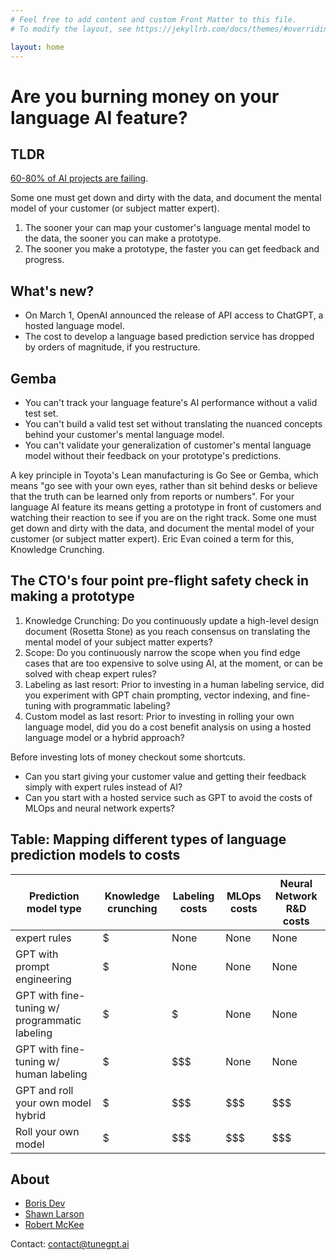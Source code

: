 ```yaml
---
# Feel free to add content and custom Front Matter to this file.
# To modify the layout, see https://jekyllrb.com/docs/themes/#overriding-theme-defaults

layout: home
---
```


<h1> Are you burning money on your language AI feature?</h1>

## TLDR

[60-80% of AI projects are failing](https://www.forbes.com/sites/cognitiveworld/2022/08/14/the-one-practice-that-is-separating-the-ai-successes-from-the-failures/?sh=2db4b23117cb).

Some one must get down and dirty with the data, and document the mental model of your customer (or subject matter expert).

1. The sooner your can map your customer's language mental model to the data, the sooner you can make a prototype.
2. The sooner you make a prototype, the faster you can get feedback and progress.

## What's new?

- On March 1, OpenAI announced the release of API access to ChatGPT, a hosted language model.
- The cost to develop a language based prediction service has dropped by orders of magnitude, if you restructure. 

## Gemba

- You can't track your language feature's AI performance without a valid test set.
- You can't build a valid test set without translating the nuanced concepts behind your customer's mental language model.
- You can't validate your generalization of customer's mental language model without their feedback on your prototype's predictions.

A key principle in Toyota's Lean manufacturing is Go See or Gemba, which means
"go see with your own eyes, rather than sit behind desks or believe that the
truth can be learned only from reports or numbers". For your language AI feature
its means getting a prototype in front of customers and watching their reaction
to see if you are on the right track. 
Some one must get down and dirty with the data, and document the mental model of your customer (or subject matter expert). 
Eric Evan coined a term for this, Knowledge Crunching. 


## The CTO's four point pre-flight safety check in making a prototype

1. Knowledge Crunching: Do you continuously update a high-level design document (Rosetta Stone) as you reach consensus on translating the mental model of your subject matter experts?
2. Scope: Do you continuously narrow the scope when you find edge cases that are too expensive to solve using AI, at the moment, or can be solved with cheap expert rules?
3. Labeling as last resort: Prior to investing in a human labeling service, did you experiment with GPT chain prompting, vector indexing, and fine-tuning with programmatic labeling? 
4. Custom model as last resort: Prior to investing in rolling your own language model, did you do a cost benefit analysis on using a hosted language model or a hybrid approach? 


Before investing lots of money checkout some shortcuts.

- Can you start giving your customer value and getting their feedback simply with expert rules instead of AI?
- Can you start with a hosted service such as GPT to avoid the costs of MLOps and neural network experts?

## Table: Mapping different types of language prediction models to costs

| Prediction model type                         | Knowledge crunching    | Labeling costs | MLOps costs | Neural Network R&D costs |
| --------------------------------------------- | ---------------------- | -------------- | ----------- | ------------------------ |
| expert rules                                  | $                      | None           | None        | None                     |
| GPT with prompt engineering                   | $                      | None           | None        | None                     |
| GPT with fine-tuning w/ programmatic labeling | $                      | $              | None        | None                     |
| GPT with fine-tuning w/ human labeling        | $                      | $$$            | None        | None                     |
| GPT and roll your own model hybrid            | $                      | $$$            | $$$         | $$$                      |
| Roll your own model                           | $                      | $$$            | $$$         | $$$                      |

## About

- [Boris Dev](https://www.linkedin.com/in/boris-dev/)
- [Shawn Larson](https://www.linkedin.com/in/shawn-larson-ai/)
- [Robert McKee](https://www.linkedin.com/in/robertcmckee/)

Contact: contact@tunegpt.ai
